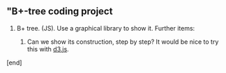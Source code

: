## "B+-tree coding project

 1. B+ tree. (JS). Use a graphical library to show it. Further items:
 
    1. Can we show its construction, step by step? It would be nice to try this with [d3.js](https://github.com/d3/d3/wiki).



[end]
